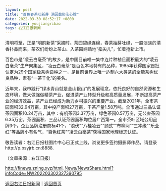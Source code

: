 ```yaml
---
layout: post
title: "百色春茶吐新芽 满园馥郁沁心脾"
date: 2022-03-30 08:52:17 +0800
categories: youjiangribao
tags: 右江日报新闻
---
```

<p>清明将至，正是“明前新茶”采摘时。茶园碧绿连绵，春茶抽芽吐绿，一股淡淡的清香扑鼻而来，茶农们纷纷上茶山、入茶园娴熟地“掐尖儿”，忙着抢新上市。</p>
 <p>百色市是“凌云白毫茶”的故乡，是中国目前唯一集中连片种植且面积最大的“凌云白毫茶”生产聚集区，“凌云白毫茶”是百色本地特有的品种，1985年获得国家首批认定为29个国家级茶树良种之一，是目前世界上唯一适制六大类茶的全能茶树优良品种，素有“一茶千化”的美名。</p>
 <p>近年来，我市践行“绿水青山就是金山银山”的发展理念，依托良好的自然资源和生态环境，做大做强做精茶产业，促进茶产业转型升级和高质量发展，不断提高茶产业的经济效益，茶产业已经成为助力乡村振兴的重要产业。截至2021年，全市茶园面积32.94万亩，其中投产面积27万亩，干茶产量1.58万吨。全市通过三品认证茶园面积10.24万亩，其中：有机茶园3.37万亩，绿色茶园0.57万亩，无公害茶园6.35万亩，茶园面积、三品认证茶园面积均位居广西第一。全市茶叶区域公用品牌3个，企业品牌注册商标41个，“浪伏”“八桂凌云”“顾式”“布柳河”“三冲缘”“乐业红”等品牌小有名气，“百色红茶”“凌云白毫茶”获得国家地理标志认证。</p>
 <p>敬告读者：右江日报社图片中心已正式上线，浏览更多签约摄影师作品，请登录http://p.bsyjrb.cn:8888. </p><p class="em_media">（文章来源：右江日报）</p>

<http://finews.zning.xyz/html_News/NewsShare.html?infoCode=NW202203302327390795>

[返回右江日报新闻](//finews.withounder.com/category/youjiangribao.html)｜[返回首页](//finews.withounder.com/)